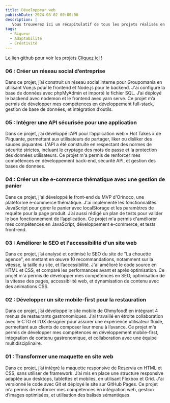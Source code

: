 ```yaml
---
title: Développeur web
publishDate: 2024-03-02 00:00:00
description: |
   Vous trouverez ici un récapitulatif de tous les projets réalisés en lien avec le métier de développeur web.
tags:
  - Rigueur
  - Adaptabilité
  - Créativité
---
```


Le lien github pour voir les projets <a href="https://github.com/zoulfai/">Cliquez ici !</a>
### 06 : Créer un réseau social d’entreprise
Dans ce projet, j’ai construit un réseau social interne pour Groupomania en utilisant Vue.js pour le frontend et Node.js pour le backend. J'ai configuré la base de données avec phpMyAdmin et importé le fichier SQL. J’ai déployé le backend avec nodemon et le frontend avec yarn serve. Ce projet m’a permis de développer mes compétences en développement full-stack, gestion de base de données, et intégration d’outils.

### 05 : Intégrer une API sécurisée pour une application 
Dans ce projet, j’ai développé l’API pour l’application web « Hot Takes » de Piiquante, permettant aux utilisateurs de partager, liker ou disliker des sauces piquantes. L'API a été construite en respectant des normes de sécurité strictes, incluant le cryptage des mots de passe et la protection des données utilisateurs. Ce projet m'a permis de renforcer mes compétences en développement back-end, sécurité API, et gestion des bases de données.

### 04 : Créer un site e-commerce thématique avec une gestion de panier
Dans ce projet, j'ai développé le front-end du MVP d'Orinoco, une plateforme e-commerce thématique. J'ai implémenté les fonctionnalités JavaScript pour gérer le panier avec localStorage et les paramètres de requête pour la page produit. J’ai aussi rédigé un plan de tests pour valider le bon fonctionnement de l’application. Ce projet m'a permis d'améliorer mes compétences en JavaScript, développement e-commerce, et tests front-end.

### 03 : Améliorer le SEO et l'accessibilité d'un site web
Dans ce projet, j’ai analysé et optimisé le SEO du site de "La chouette agence", en mettant en œuvre 10 recommandations, notamment sur la vitesse, la taille du site, et l’accessibilité. J'ai amélioré le code source en HTML et CSS, et comparé les performances avant et après optimisation. Ce projet m'a permis de développer mes compétences en SEO, optimisation de la vitesse des pages, accessibilité web, et dynamisation de contenu avec des animations CSS.

### 02 : Développer un site mobile-first pour la restauration
Dans ce projet, j’ai développé le site mobile de Ohmyfood! en intégrant 4 menus de restaurants gastronomiques. J’ai travaillé en étroite collaboration avec le CTO et l’UX designer pour assurer une expérience utilisateur fluide, permettant aux clients de composer leur menu à l’avance. Ce projet m'a permis de développer mes compétences en développement mobile-first, intégration de contenu gastronomique, et collaboration avec une équipe multidisciplinaire.

### 01 : Transformer une maquette en site web
Dans ce projet, j’ai intégré la maquette responsive de Reservia en HTML et CSS, sans utiliser de framework. J’ai mis en place une structure responsive adaptée aux desktops, tablettes et mobiles, en utilisant Flexbox et Grid. J'ai versionné le code avec Git et déployé le site sur GitHub Pages. Ce projet m’a permis de renforcer mes compétences en intégration web, gestion d’images optimisées, et utilisation des balises sémantiques.

